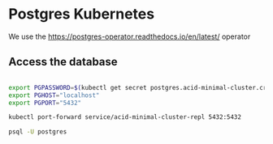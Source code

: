 # Postgres Kubernetes

We use the https://postgres-operator.readthedocs.io/en/latest/ operator


## Access the database

```bash

export PGPASSWORD=$(kubectl get secret postgres.acid-minimal-cluster.credentials -o 'jsonpath={.data.password}' | base64 -d)
export PGHOST="localhost"
export PGPORT="5432"

kubectl port-forward service/acid-minimal-cluster-repl 5432:5432

psql -U postgres


```

